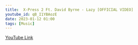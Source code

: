 ```yaml
---
title:  X-Press 2 Ft. David Byrne - Lazy [OFFICIAL VIDEO] 
youtube_id: qB_I1YBAozE
date: 2023-01-12 01:00
tags: [Music]
---
```



[YouTube Link](https://www.youtube.com/watch?v=qB_I1YBAozE)

